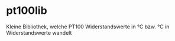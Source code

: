 pt100lib
========

Kleine Bibliothek, welche PT100 Widerstandswerte in °C bzw. °C in Widerstandswerte wandelt